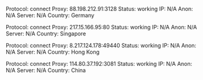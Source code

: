 Protocol: connect
Proxy: 88.198.212.91:3128
Status: working
IP: N/A
Anon: N/A
Server: N/A
Country: Germany

Protocol: connect
Proxy: 217.15.166.95:80
Status: working
IP: N/A
Anon: N/A
Server: N/A
Country: Singapore

Protocol: connect
Proxy: 8.217.124.178:49440
Status: working
IP: N/A
Anon: N/A
Server: N/A
Country: Hong Kong

Protocol: connect
Proxy: 114.80.37.192:3081
Status: working
IP: N/A
Anon: N/A
Server: N/A
Country: China

